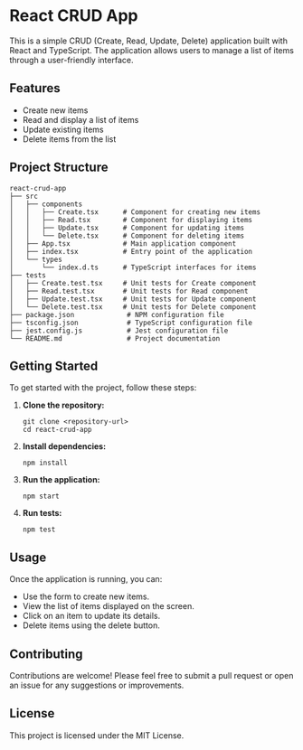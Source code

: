 # React CRUD App

This is a simple CRUD (Create, Read, Update, Delete) application built with React and TypeScript. The application allows users to manage a list of items through a user-friendly interface.

## Features

- Create new items
- Read and display a list of items
- Update existing items
- Delete items from the list

## Project Structure

```
react-crud-app
├── src
│   ├── components
│   │   ├── Create.tsx      # Component for creating new items
│   │   ├── Read.tsx        # Component for displaying items
│   │   ├── Update.tsx      # Component for updating items
│   │   └── Delete.tsx      # Component for deleting items
│   ├── App.tsx             # Main application component
│   ├── index.tsx           # Entry point of the application
│   └── types
│       └── index.d.ts      # TypeScript interfaces for items
├── tests
│   ├── Create.test.tsx     # Unit tests for Create component
│   ├── Read.test.tsx       # Unit tests for Read component
│   ├── Update.test.tsx     # Unit tests for Update component
│   └── Delete.test.tsx     # Unit tests for Delete component
├── package.json             # NPM configuration file
├── tsconfig.json            # TypeScript configuration file
├── jest.config.js           # Jest configuration file
└── README.md                # Project documentation
```

## Getting Started

To get started with the project, follow these steps:

1. **Clone the repository:**
   ```
   git clone <repository-url>
   cd react-crud-app
   ```

2. **Install dependencies:**
   ```
   npm install
   ```

3. **Run the application:**
   ```
   npm start
   ```

4. **Run tests:**
   ```
   npm test
   ```

## Usage

Once the application is running, you can:

- Use the form to create new items.
- View the list of items displayed on the screen.
- Click on an item to update its details.
- Delete items using the delete button.

## Contributing

Contributions are welcome! Please feel free to submit a pull request or open an issue for any suggestions or improvements.

## License

This project is licensed under the MIT License.